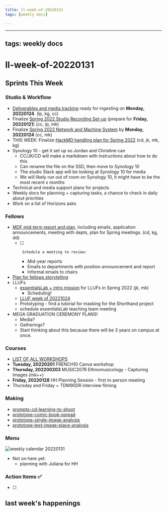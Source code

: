```yaml
---
title: ll-week-of-20220131
tags: [weekly docs]

---
```


---
tags: weekly docs
---

# ll-week-of-20220131

## Sprints This Week

### Studio & Workflow
* [Deliverables and media tracking](https://hackmd.io/of1_XQW4SFGD3X5HweSKfw?edit) ready for ingesting on **Monday, 20220124**. (lp, kg, cc)
* Finalize [Spring 2022 Studio Recording Set-up](/n7aJz0pqR7GBeg5zKPCXCA) (prepare for **Friday, 20220121**) (cc, lp, mk)
* Finalize [Spring 2022 Network and Machine System](/wUgUZotaRYe-YZmVRRuBBw) by **Monday, 20220124** (cc, mk)
* THIS WEEK: Finalize [HackMD handling plan for Spring 2022](/SF2ew1_3QQ2bTFhSO0GFGQ) (cd, jk, mk, kg)
* Synology 10 - get it set up so Jordan and Christine can
    * CC/JK/CD will make a markdown with instructions about how to do this
    * Can rename the file on the SSD, then move to Synology 10
    * The studio Slack app will be looking at Synology 10 for media
    * We will likely run out of room on Synology 10, it might have to be the most recent x months
* Technical and media support plans for projects
* Weekly docs for planning + capturing tasks, a chance to check in daily about priorities
* Work on a list of Horizons asks

### Fellows
* [MDF mid-term report and plan](/AnScNLSSRPytynoHNxqmcA), including emails, application announcements, meeting with depts, plan for Spring meetings. (cd, kg, dd)
    - [ ]      Schedule a meeting to review:
        * Mid-year reports
        * Emails to departments with position announcement and report
        * Informal emails to chairs
* [Plan for fellows storytelling]([/KTfyPWXhTruk9Qh_yX5Qrg](https://docs.google.com/document/d/1h1nM0AKqZ4w3HE-wV0kePnA92nU6aRwIZrkWDWkEi3w/edit))
* LLUFs
    * [essentialsLab + intro mission](/SUysK0EBRxSPY-RzPocIqQ) for LLUFs in Spring 2022 (jk, mk)
        * Scheduling!
    * [LLUF week of 20221024](https://hackmd.io/xXruiZMrTuSr-tcyky1irQ)
    * Prototyping - find a tutorial for masking for the Shorthand project
    * schedule essentialsLab teaching team meeting
* MEGA GRADUATION CEREMONY PLANS!
    * Media?
    * Gatherings?
    * Start thinking about this because there will be 3 years on campus at once.

### Courses
* [LIST OF ALL WORKSHOPS](https://airtable.com/appOgUGNrRPyW0xRm/tblF0oKLCPhK6TnAe/viw5G9iY0lYSi0YyF?blocks=hide)
* **Tuesday, 20220201** FRENCH10 Canva workshop
* **Thursday, 202200203** MUSIC207R Ethnomusicology - Capturing Images (mk++)
* **Friday, 20220128** HH Planning Session - first in-person meeting
* Thursday and Friday = TDM90DR interview filming
   
    
### Making

* [prompts-cd-learning-to-shoot](/KW4Iul68TAuzmOwbRNmFGg)
* [prototype-comic-book-spread](/C7Pa33VMQQa3_CYhuUb9TA)
* [prototype-single-image-analysis](/IuZoE13rSL2De35NuQ7QbA)
* [prototype-text-image-place-analysis](/0pHPKU2nQAKJ3XeCnu7Rww)


### Menu
![weekly calendar 20220131](https://files.slack.com/files-pri/T0HTW3H0V-F030ULV5P53/screen_shot_2022-01-31_at_9.16.45_am.png?pub_secret=dde5e097ce)
- Not on here yet:
    - planning with Juliana for HH




<!--### News
-->



### Action Items ✅ 
- [ ] 


## last week's happenings

